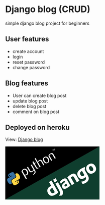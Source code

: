 ﻿# Django blog (CRUD)

simple django blog project for beginners

## User features
* create account
* login
* reset password
* change password

## Blog features
* User can create blog post
* update blog post
* delete blog post
* comment on blog post


## Deployed on heroku
View: [Django blog](https://djangcrudapp1.herokuapp.com/)




[![Cover](images.png)](https://djangcrudapp1.herokuapp.com/)



